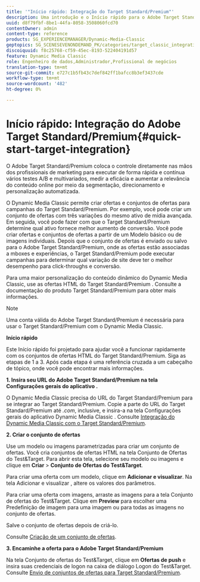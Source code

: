 ```yaml
---
title: '"Início rápido: Integração do Target Standard/Premium"'
description: Uma introdução e o Início rápido para o Adobe Target Standard/Premium para ajudar você a ativar e executar rapidamente com as técnicas de integração do Target Standard/Premium.
uuid: d8f79fbf-8be1-44fa-8058-3508060fcd70
contentOwner: admin
content-type: reference
products: SG_EXPERIENCEMANAGER/Dynamic-Media-Classic
geptopics: SG_SCENESEVENONDEMAND_PK/categories/target_classic_integration
discoiquuid: f8c25768-cf59-45ec-8193-522404191d57
feature: Dynamic Media Classic
role: Engenheiro de dados,Administrador,Profissional de negócios
translation-type: tm+mt
source-git-commit: e727c1b5fb43c7def842ff1bafcc8b3ef3437cde
workflow-type: tm+mt
source-wordcount: '482'
ht-degree: 0%

---
```



# Início rápido: Integração do Adobe Target Standard/Premium{#quick-start-target-integration}

O Adobe Target Standard/Premium coloca o controle diretamente nas mãos dos profissionais de marketing para executar de forma rápida e contínua vários testes A/B e multivariados, medir a eficácia e aumentar a relevância do conteúdo online por meio da segmentação, direcionamento e personalização automatizada.

O Dynamic Media Classic permite criar ofertas e conjuntos de ofertas para campanhas do Target Standard/Premium. Por exemplo, você pode criar um conjunto de ofertas com três variações do mesmo ativo de mídia avançada. Em seguida, você pode fazer com que o Target Standard/Premium determine qual ativo fornece melhor aumento de conversão. Você pode criar ofertas e conjuntos de ofertas a partir de um Modelo básico ou de imagens individuais. Depois que o conjunto de ofertas é enviado ou salvo para o Adobe Target Standard/Premium, onde as ofertas estão associadas a mboxes e experiências, o Target Standard/Premium pode executar campanhas para determinar qual variação de site deve ter o melhor desempenho para click-throughs e conversão.

Para uma maior personalização do conteúdo dinâmico do Dynamic Media Classic, use as ofertas HTML do Target Standard/Premium . Consulte a documentação do produto Target Standard/Premium para obter mais informações.

>[!NOTE]
>
>Uma conta válida do Adobe Target Standard/Premium é necessária para usar o Target Standard/Premium com o Dynamic Media Classic.

**Início rápido**

Este Início rápido foi projetado para ajudar você a funcionar rapidamente com os conjuntos de ofertas HTML do Target Standard/Premium. Siga as etapas de 1 a 3. Após cada etapa é uma referência cruzada a um cabeçalho de tópico, onde você pode encontrar mais informações.

**1. Insira seu URL do Adobe Target Standard/Premium na tela Configurações gerais do aplicativo .**

O Dynamic Media Classic precisa do URL do Target Standard/Premium para se integrar ao Target Standard/Premium. Copie a parte do URL do Target Standard/Premium até *.com*, inclusive, e insira-a na tela Configurações gerais do aplicativo Dynamic Media Classic . Consulte [Integração do Dynamic Media Classic com o Target Standard/Premium](integrating-dmc-with-target.md#integrating-dmc-with-target).

**2. Criar o conjunto de ofertas**

Use um modelo ou imagens parametrizadas para criar um conjunto de ofertas. Você cria conjuntos de ofertas HTML na tela Conjunto de Ofertas do Test&amp;Target. Para abrir esta tela, selecione seu modelo ou imagens e clique em **Criar** > **Conjunto de Ofertas do Test&amp;Target**.

Para criar uma oferta com um modelo, clique em **Adicionar e visualizar**. Na tela Adicionar e visualizar , altere os valores dos parâmetros.

Para criar uma oferta com imagens, arraste as imagens para a tela Conjunto de ofertas do Test&amp;Target. Clique em **Preview** para escolher uma Predefinição de imagem para uma imagem ou para todas as imagens no conjunto de ofertas.

Salve o conjunto de ofertas depois de criá-lo.

Consulte [Criação de um conjunto de ofertas](creating-offer-set.md#creating_an_offer_set).

**3. Encaminhe a oferta para o Adobe Target Standard/Premium**

Na tela Conjunto de ofertas do Test&amp;Target, clique em **Ofertas de push** e insira suas credenciais de logon na caixa de diálogo Logon do Test&amp;Target. Consulte [Envio de conjuntos de ofertas para Target Standard/Premium](pushing-offer-sets-target.md#pushing_offer_sets_to_target).
